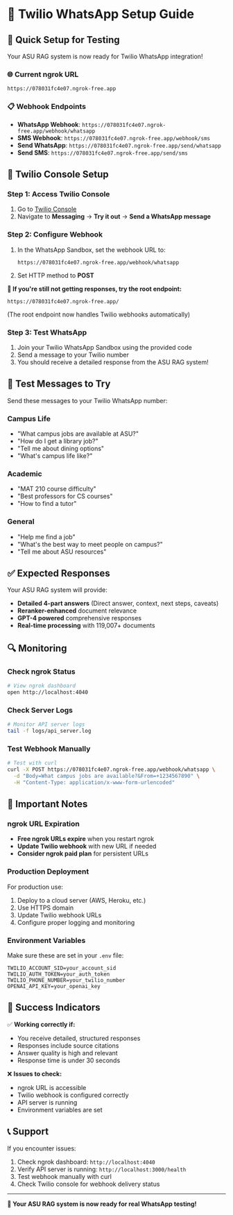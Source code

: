 # 📱 Twilio WhatsApp Setup Guide

## 🚀 Quick Setup for Testing

Your ASU RAG system is now ready for Twilio WhatsApp integration!

### 🌐 Current ngrok URL
```
https://078031fc4e07.ngrok-free.app
```

### 📋 Webhook Endpoints
- **WhatsApp Webhook**: `https://078031fc4e07.ngrok-free.app/webhook/whatsapp`
- **SMS Webhook**: `https://078031fc4e07.ngrok-free.app/webhook/sms`
- **Send WhatsApp**: `https://078031fc4e07.ngrok-free.app/send/whatsapp`
- **Send SMS**: `https://078031fc4e07.ngrok-free.app/send/sms`

## 🔧 Twilio Console Setup

### Step 1: Access Twilio Console
1. Go to [Twilio Console](https://console.twilio.com/)
2. Navigate to **Messaging** → **Try it out** → **Send a WhatsApp message**

### Step 2: Configure Webhook
1. In the WhatsApp Sandbox, set the webhook URL to:
   ```
   https://078031fc4e07.ngrok-free.app/webhook/whatsapp
   ```
2. Set HTTP method to **POST**

**🔧 If you're still not getting responses, try the root endpoint:**
   ```
   https://078031fc4e07.ngrok-free.app/
   ```
   (The root endpoint now handles Twilio webhooks automatically)

### Step 3: Test WhatsApp
1. Join your Twilio WhatsApp Sandbox using the provided code
2. Send a message to your Twilio number
3. You should receive a detailed response from the ASU RAG system!

## 🧪 Test Messages to Try

Send these messages to your Twilio WhatsApp number:

### Campus Life
- "What campus jobs are available at ASU?"
- "How do I get a library job?"
- "Tell me about dining options"
- "What's campus life like?"

### Academic
- "MAT 210 course difficulty"
- "Best professors for CS courses"
- "How to find a tutor"

### General
- "Help me find a job"
- "What's the best way to meet people on campus?"
- "Tell me about ASU resources"

## ✅ Expected Responses

Your ASU RAG system will provide:
- **Detailed 4-part answers** (Direct answer, context, next steps, caveats)
- **Reranker-enhanced** document relevance
- **GPT-4 powered** comprehensive responses
- **Real-time processing** with 119,007+ documents

## 🔍 Monitoring

### Check ngrok Status
```bash
# View ngrok dashboard
open http://localhost:4040
```

### Check Server Logs
```bash
# Monitor API server logs
tail -f logs/api_server.log
```

### Test Webhook Manually
```bash
# Test with curl
curl -X POST https://078031fc4e07.ngrok-free.app/webhook/whatsapp \
  -d "Body=What campus jobs are available?&From=+1234567890" \
  -H "Content-Type: application/x-www-form-urlencoded"
```

## 🚨 Important Notes

### ngrok URL Expiration
- **Free ngrok URLs expire** when you restart ngrok
- **Update Twilio webhook** with new URL if needed
- **Consider ngrok paid plan** for persistent URLs

### Production Deployment
For production use:
1. Deploy to a cloud server (AWS, Heroku, etc.)
2. Use HTTPS domain
3. Update Twilio webhook URLs
4. Configure proper logging and monitoring

### Environment Variables
Make sure these are set in your `.env` file:
```
TWILIO_ACCOUNT_SID=your_account_sid
TWILIO_AUTH_TOKEN=your_auth_token
TWILIO_PHONE_NUMBER=your_twilio_number
OPENAI_API_KEY=your_openai_key
```

## 🎯 Success Indicators

✅ **Working correctly if:**
- You receive detailed, structured responses
- Responses include source citations
- Answer quality is high and relevant
- Response time is under 30 seconds

❌ **Issues to check:**
- ngrok URL is accessible
- Twilio webhook is configured correctly
- API server is running
- Environment variables are set

## 📞 Support

If you encounter issues:
1. Check ngrok dashboard: `http://localhost:4040`
2. Verify API server is running: `http://localhost:3000/health`
3. Test webhook manually with curl
4. Check Twilio console for webhook delivery status

---

**🎉 Your ASU RAG system is now ready for real WhatsApp testing!** 